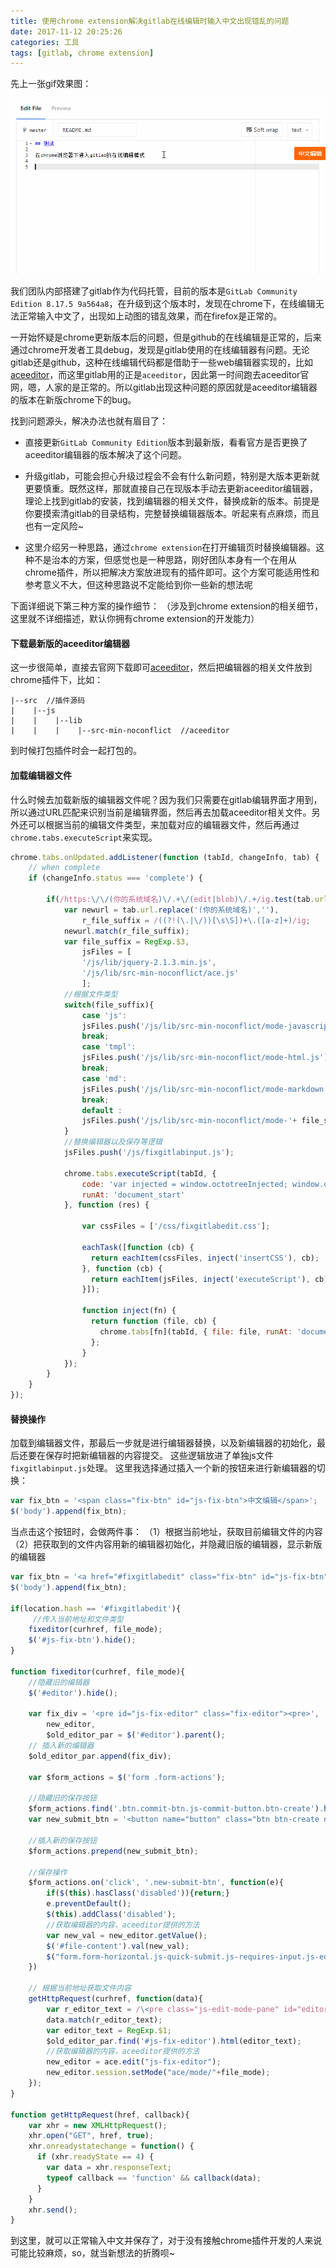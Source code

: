 ```yaml
---
title: 使用chrome extension解决gitlab在线编辑时输入中文出现错乱的问题
date: 2017-11-12 20:25:26
categories: 工具
tags: [gitlab, chrome extension]
---
```


先上一张gif效果图：

![gitlab-chrome-input-bug](https://github.com/w3cmark/blog/blob/master/assets/gitlab-chrome-input-bug.gif?raw=true)

我们团队内部搭建了gitlab作为代码托管，目前的版本是`GitLab Community Edition 8.17.5 9a564a8`，在升级到这个版本时，发现在chrome下，在线编辑无法正常输入中文了，出现如上动图的错乱效果，而在firefox是正常的。

<!-- more -->

一开始怀疑是chrome更新版本后的问题，但是github的在线编辑是正常的，后来通过chrome开发者工具debug，发现是gitlab使用的在线编辑器有问题。无论gitlab还是github，这种在线编辑代码都是借助于一些web编辑器实现的，比如[aceeditor](https://ace.c9.io/)，而这里gitlab用的正是`aceeditor`，因此第一时间跑去aceeditor官网，嗯，人家的是正常的。所以gitlab出现这种问题的原因就是aceeditor编辑器的版本在新版chrome下的bug。

找到问题源头，解决办法也就有眉目了：

+ 直接更新`GitLab Community Edition`版本到最新版，看看官方是否更换了aceeditor编辑器的版本解决了这个问题。

+ 升级gitlab，可能会担心升级过程会不会有什么新问题，特别是大版本更新就更要慎重。既然这样，那就直接自己在现版本手动去更新aceeditor编辑器，理论上找到gitlab的安装，找到编辑器的相关文件，替换成新的版本。前提是你要摸索清gitlab的目录结构，完整替换编辑器版本。听起来有点麻烦，而且也有一定风险~

+ 这里介绍另一种思路，通过`chrome extension`在打开编辑页时替换编辑器。这种不是治本的方案，但感觉也是一种思路，刚好团队本身有一个在用从chrome插件，所以把解决方案放进现有的插件即可。这个方案可能适用性和参考意义不大，但这种思路说不定能给到你一些新的想法呢

下面详细说下第三种方案的操作细节：
（涉及到chrome extension的相关细节，这里就不详细描述，默认你拥有chrome extension的开发能力）

#### 下载最新版的aceeditor编辑器
这一步很简单，直接去官网下载即可[aceeditor](https://ace.c9.io/)，然后把编辑器的相关文件放到chrome插件下，比如：
```
|--src  //插件源码
|    |--js
|    |    |--lib
|    |    |    |--src-min-noconflict  //aceeditor
```
到时候打包插件时会一起打包的。

#### 加载编辑器文件

什么时候去加载新版的编辑器文件呢？因为我们只需要在gitlab编辑界面才用到，所以通过URL匹配来识别当前是编辑界面，然后再去加载aceeditor相关文件。另外还可以根据当前的编辑文件类型，来加载对应的编辑器文件，然后再通过`chrome.tabs.executeScript`来实现。
```javascript
chrome.tabs.onUpdated.addListener(function (tabId, changeInfo, tab) {
    // when complete
    if (changeInfo.status === 'complete') {

        if(/https:\/\/(你的系统域名)\/.+\/(edit|blob)\/.+/ig.test(tab.url)){
            var newurl = tab.url.replace('(你的系统域名)',''),
                r_file_suffix = /((?!(\.|\/))[\s\S])+\.([a-z]+)/ig;
            newurl.match(r_file_suffix);
            var file_suffix = RegExp.$3,
                jsFiles = [
                '/js/lib/jquery-2.1.3.min.js',
                '/js/lib/src-min-noconflict/ace.js'
                ];
            //根据文件类型
            switch(file_suffix){
                case 'js':
                jsFiles.push('/js/lib/src-min-noconflict/mode-javascript.js');
                break;
                case 'tmpl':
                jsFiles.push('/js/lib/src-min-noconflict/mode-html.js');
                break;
                case 'md':
                jsFiles.push('/js/lib/src-min-noconflict/mode-markdown.js');
                break;
                default :
                jsFiles.push('/js/lib/src-min-noconflict/mode-'+ file_suffix +'.js');
            }
            //替换编辑器以及保存等逻辑
            jsFiles.push('/js/fixgitlabinput.js');

            chrome.tabs.executeScript(tabId, {
                code: 'var injected = window.octotreeInjected; window.octotreeInjected = true; injected;',
                runAt: 'document_start'
            }, function (res) {

                var cssFiles = ['/css/fixgitlabedit.css'];

                eachTask([function (cb) {
                  return eachItem(cssFiles, inject('insertCSS'), cb);
                }, function (cb) {
                  return eachItem(jsFiles, inject('executeScript'), cb);
                }]);

                function inject(fn) {
                  return function (file, cb) {
                    chrome.tabs[fn](tabId, { file: file, runAt: 'document_start' }, cb);
                  };
                }
            });
        }
    }
});
```

#### 替换操作

加载到编辑器文件，那最后一步就是进行编辑器替换，以及新编辑器的初始化，最后还要在保存时把新编辑器的内容提交。
这些逻辑放进了单独js文件`fixgitlabinput.js`处理。
这里我选择通过插入一个新的按钮来进行新编辑器的切换：
```javascript
var fix_btn = '<span class="fix-btn" id="js-fix-btn">中文编辑</span>';
$('body').append(fix_btn);
```

当点击这个按钮时，会做两件事：
（1）根据当前地址，获取目前编辑文件的内容
（2）把获取到的文件内容用新的编辑器初始化，并隐藏旧版的编辑器，显示新版的编辑器

```javascript
var fix_btn = '<a href="#fixgitlabedit" class="fix-btn" id="js-fix-btn">中文编辑</a>';
$('body').append(fix_btn);

if(location.hash == '#fixgitlabedit'){
     //传入当前地址和文件类型
    fixeditor(curhref, file_mode);
    $('#js-fix-btn').hide();
}

function fixeditor(curhref, file_mode){
    //隐藏旧的编辑器
    $('#editor').hide();

    var fix_div = '<pre id="js-fix-editor" class="fix-editor"><pre>',
        new_editor,
        $old_editor_par = $('#editor').parent();
    // 插入新的编辑器
    $old_editor_par.append(fix_div);

    var $form_actions = $('form .form-actions');

    //隐藏旧的保存按钮
    $form_actions.find('.btn.commit-btn.js-commit-button.btn-create').hide();
    var new_submit_btn = '<button name="button" class="btn btn-create new-submit-btn">Commit Changes</button>';

    //插入新的保存按钮
    $form_actions.prepend(new_submit_btn);

    //保存操作
    $form_actions.on('click', '.new-submit-btn', function(e){
        if($(this).hasClass('disabled')){return;}
        e.preventDefault();
        $(this).addClass('disabled');
        //获取编辑器的内容，aceeditor提供的方法
        var new_val = new_editor.getValue();
        $('#file-content').val(new_val);
        $("form.form-horizontal.js-quick-submit.js-requires-input.js-edit-blob-form")[0].submit();
    })

    // 根据当前地址获取文件内容
    getHttpRequest(curhref, function(data){
        var r_editor_text = /\<pre class="js-edit-mode-pane" id="editor"\>([\s\S]*)\<\/pre\>/igm;
        data.match(r_editor_text);
        var editor_text = RegExp.$1;
        $old_editor_par.find('#js-fix-editor').html(editor_text);
        //获取编辑器的内容，aceeditor提供的方法
        new_editor = ace.edit("js-fix-editor");
        new_editor.session.setMode("ace/mode/"+file_mode);
    });
}

function getHttpRequest(href, callback){
    var xhr = new XMLHttpRequest();
    xhr.open("GET", href, true);
    xhr.onreadystatechange = function() {
      if (xhr.readyState == 4) {
        var data = xhr.responseText;
        typeof callback == 'function' && callback(data);
      }
    }
    xhr.send();
}
```

到这里，就可以正常输入中文并保存了，对于没有接触chrome插件开发的人来说可能比较麻烦，so，就当新想法的折腾呗~


